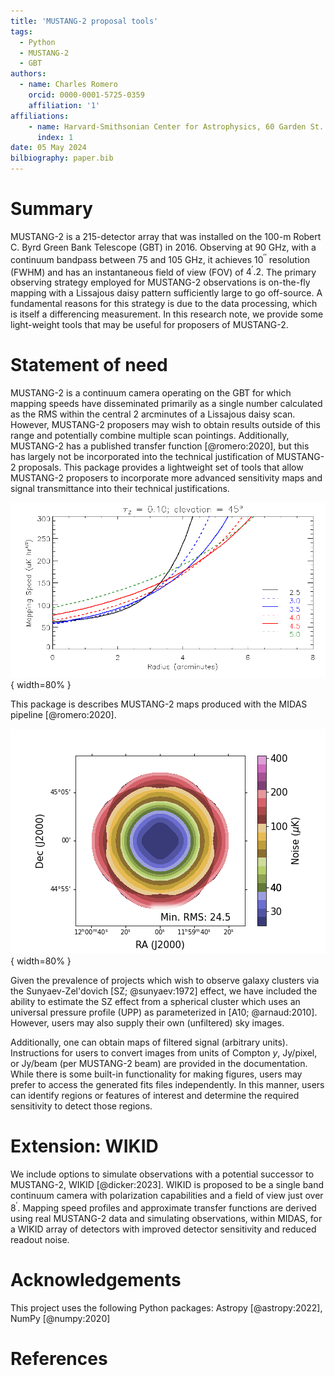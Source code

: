 ```yaml
---
title: 'MUSTANG-2 proposal tools'
tags:
  - Python
  - MUSTANG-2
  - GBT
authors:
  - name: Charles Romero
    orcid: 0000-0001-5725-0359
    affiliation: '1'
affiliations:
    - name: Harvard-Smithsonian Center for Astrophysics, 60 Garden St. Cambridge, MA 02134
      index: 1
date: 05 May 2024
bilbiography: paper.bib
---
```


# Summary

MUSTANG-2 is a 215-detector array that was installed on the 100-m Robert C. Byrd Green Bank Telescope (GBT) in 2016. Observing at 90 GHz, with a continuum bandpass between 75 and 105 GHz, it achieves $10^{\prime\prime}$ resolution (FWHM) and has an instantaneous field of view (FOV) of $4^{\prime}.2$. The primary observing strategy employed for MUSTANG-2 observations is on-the-fly mapping with a Lissajous daisy pattern sufficiently large to go off-source. A fundamental reasons for this strategy is due to the data processing, which is itself a differencing measurement. In this research note, we provide some light-weight tools that may be useful for proposers of MUSTANG-2.
    
# Statement of need

MUSTANG-2 is a continuum camera operating on the GBT for which
mapping speeds have disseminated primarily as a single number calculated as the RMS within the central 2 arcminutes of a Lissajous daisy scan. However, MUSTANG-2 proposers may wish to obtain results outside of this range and potentially combine multiple scan pointings. Additionally, MUSTANG-2 has a published transfer function [@romero:2020], but this has largely not be incorporated into the technical justification of MUSTANG-2 proposals. This package provides a lightweight set of tools that allow MUSTANG-2 proposers to incorporate more advanced sensitivity maps and signal transmittance into their technical justifications.


![Mapping speeds profiles by scan radius (in arcminutes) for a single pointing.\label{fig:M2mappingSpeeds}](AverageMappingSpeedsTogether_M2homepage.png){ width=80% }

This package is describes MUSTANG-2 maps produced with the MIDAS pipeline [@romero:2020]. 

![Sensitivity map (map of RMS), in this case assuming a single scan size with an offset pointing strategy.\label{fig:M2simObs}](SimulatedObservations_0z5_6m0_3s5_3s5_10h0_0h0_4p0_RMSimage.png){ width=80% }



Given the prevalence of projects which wish to observe galaxy clusters via the Sunyaev-Zel'dovich [SZ; @sunyaev:1972] effect, we have included the ability to estimate the SZ effect from a spherical cluster which uses an universal pressure profile (UPP) as parameterized in [A10; @arnaud:2010]. However, users may also supply their own (unfiltered) sky images. 


Additionally, one can obtain maps of filtered signal (arbitrary units). Instructions for users to convert images from units of Compton $y$, Jy/pixel, or Jy/beam (per MUSTANG-2 beam) are provided in the documentation. While there is some built-in functionality for making figures, users may prefer to access the generated fits files independently. In this manner, users can identify regions or features of interest and determine the required sensitivity to detect those regions. 


# Extension: WIKID

We include options to simulate observations with a potential successor to MUSTANG-2, WIKID [@dicker:2023]. WIKID is proposed to be a single band continuum camera with polarization capabilities and a field of view just over $8^{\prime}$. Mapping speed profiles and approximate transfer functions are derived using real MUSTANG-2 data and simulating observations, within MIDAS, for a WIKID array of detectors with improved detector sensitivity and reduced readout noise. 

# Acknowledgements

This project uses the following Python packages: Astropy [@astropy:2022], NumPy [@numpy:2020]

# References